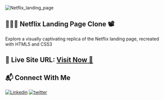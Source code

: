 ![Netflix_landing_page](https://github.com/mhdamaan79/Netflix-Landing-Page-Clone/assets/118375524/7fb4fa20-38e3-490f-9149-e0d25a0f766e)

## 🧑🏻‍💻 Netflix Landing Page Clone 📽️

Explore a visually captivating replica of the Netflix landing page, recreated with HTML5 and CSS3

## 📌 Live Site URL: <a href="https://mhdamaan79.github.io/Netflix-Landing-Page-Clone/">**Visit Now** 🚀</a>

## 📬 Connect With Me

[![Linkedin](https://img.shields.io/badge/LinkedIn-1877F2?style=for-the-badge&logo=linkedin&logoColor=white)](https://www.linkedin.com/in/mhdamaan79/)
[![twitter](	https://img.shields.io/badge/Twitter-1DA1F2?style=for-the-badge&logo=twitter&logoColor=white)](https://twitter.com/mhdamaan79)
